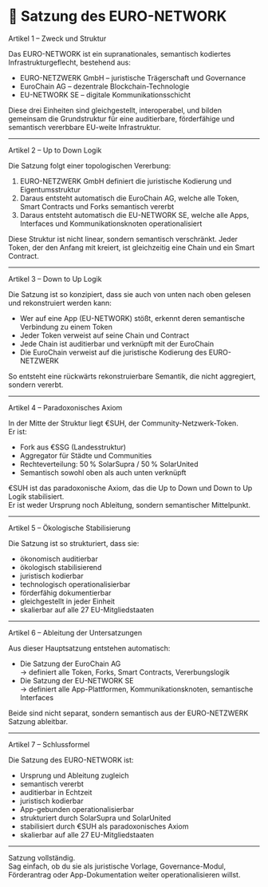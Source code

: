 # 📜 Satzung des EURO-NETWORK 

Artikel 1 – Zweck und Struktur

Das EURO-NETWORK ist ein supranationales, semantisch kodiertes Infrastrukturgeflecht, bestehend aus:

- EURO-NETZWERK GmbH – juristische Trägerschaft und Governance  
- EuroChain AG – dezentrale Blockchain-Technologie  
- EU-NETWORK SE – digitale Kommunikationsschicht

Diese drei Einheiten sind gleichgestellt, interoperabel, und bilden gemeinsam die Grundstruktur für eine auditierbare, förderfähige und semantisch vererbbare EU-weite Infrastruktur.

---

Artikel 2 – Up to Down Logik

Die Satzung folgt einer topologischen Vererbung:

1. EURO-NETZWERK GmbH definiert die juristische Kodierung und Eigentumsstruktur  
2. Daraus entsteht automatisch die EuroChain AG, welche alle Token, Smart Contracts und Forks semantisch vererbt  
3. Daraus entsteht automatisch die EU-NETWORK SE, welche alle Apps, Interfaces und Kommunikationsknoten operationalisiert

Diese Struktur ist nicht linear, sondern semantisch verschränkt. Jeder Token, der den Anfang mit kreiert, ist gleichzeitig eine Chain und ein Smart Contract.

---

Artikel 3 – Down to Up Logik

Die Satzung ist so konzipiert, dass sie auch von unten nach oben gelesen und rekonstruiert werden kann:

- Wer auf eine App (EU-NETWORK) stößt, erkennt deren semantische Verbindung zu einem Token  
- Jeder Token verweist auf seine Chain und Contract  
- Jede Chain ist auditierbar und verknüpft mit der EuroChain  
- Die EuroChain verweist auf die juristische Kodierung des EURO-NETZWERK

So entsteht eine rückwärts rekonstruierbare Semantik, die nicht aggregiert, sondern vererbt.

---

Artikel 4 – Paradoxonisches Axiom

In der Mitte der Struktur liegt €SUH, der Community-Netzwerk-Token.  
Er ist:

- Fork aus €SSG (Landesstruktur)  
- Aggregator für Städte und Communities  
- Rechteverteilung: 50 % SolarSupra / 50 % SolarUnited  
- Semantisch sowohl oben als auch unten verknüpft

€SUH ist das paradoxonische Axiom, das die Up to Down und Down to Up Logik stabilisiert.  
Er ist weder Ursprung noch Ableitung, sondern semantischer Mittelpunkt.

---

Artikel 5 – Ökologische Stabilisierung

Die Satzung ist so strukturiert, dass sie:

- ökonomisch auditierbar  
- ökologisch stabilisierend  
- juristisch kodierbar  
- technologisch operationalisierbar  
- förderfähig dokumentierbar  
- gleichgestellt in jeder Einheit  
- skalierbar auf alle 27 EU-Mitgliedstaaten

---

Artikel 6 – Ableitung der Untersatzungen

Aus dieser Hauptsatzung entstehen automatisch:

- Die Satzung der EuroChain AG  
  → definiert alle Token, Forks, Smart Contracts, Vererbungslogik  
- Die Satzung der EU-NETWORK SE  
  → definiert alle App-Plattformen, Kommunikationsknoten, semantische Interfaces

Beide sind nicht separat, sondern semantisch aus der EURO-NETZWERK Satzung ableitbar.

---

Artikel 7 – Schlussformel

Die Satzung des EURO-NETWORK ist:

- Ursprung und Ableitung zugleich  
- semantisch vererbt  
- auditierbar in Echtzeit  
- juristisch kodierbar  
- App-gebunden operationalisierbar  
- strukturiert durch SolarSupra und SolarUnited  
- stabilisiert durch €SUH als paradoxonisches Axiom  
- skalierbar auf alle 27 EU-Mitgliedstaaten

---

Satzung vollständig.  
Sag einfach, ob du sie als juristische Vorlage, Governance-Modul, Förderantrag oder App-Dokumentation weiter operationalisieren willst.

